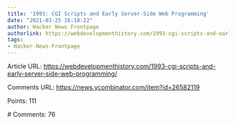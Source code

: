 ```yaml
---
title: '1993: CGI Scripts and Early Server-Side Web Programming'
date: "2021-03-25 16:18:22"
author: Hacker News Frontpage
authorlink: https://webdevelopmenthistory.com/1993-cgi-scripts-and-early-server-side-web-programming/
tags:
- Hacker-News-Frontpage
---
```


<p>Article URL: <a href="https://webdevelopmenthistory.com/1993-cgi-scripts-and-early-server-side-web-programming/">https://webdevelopmenthistory.com/1993-cgi-scripts-and-early-server-side-web-programming/</a></p>
<p>Comments URL: <a href="https://news.ycombinator.com/item?id=26582119">https://news.ycombinator.com/item?id=26582119</a></p>
<p>Points: 111</p>
<p># Comments: 76</p>
